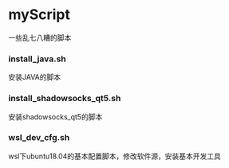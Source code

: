# myScript
一些乱七八糟的脚本
### install_java.sh

安装JAVA的脚本

### install_shadowsocks_qt5.sh

安装shadowsocks_qt5的脚本

### wsl_dev_cfg.sh

wsl下ubuntu18.04的基本配置脚本，修改软件源，安装基本开发工具